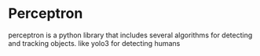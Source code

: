 # Perceptron

perceptron is a python library that includes several algorithms for detecting and tracking objects. like yolo3 for detecting humans
